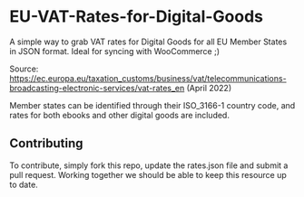 EU-VAT-Rates-for-Digital-Goods
==============================

A simple way to grab VAT rates for Digital Goods for all EU Member States in JSON format. Ideal for syncing with WooCommerce ;)

Source: 	https://ec.europa.eu/taxation_customs/business/vat/telecommunications-broadcasting-electronic-services/vat-rates_en (April 2022)

Member states can be identified through their ISO_3166-1 country code, and rates for both ebooks and other digital goods are included.

## Contributing

To contribute, simply fork this repo, update the rates.json file and submit a pull request. Working together we should be able to keep this resource up to date.
